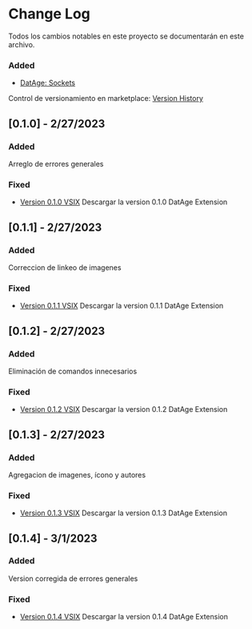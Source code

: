 # Change Log
Todos los cambios notables en este proyecto se documentarán en este archivo.
 
### Added

- [DatAge: Sockets](https://datage-production.up.railway.app/)

Control de versionamiento en marketplace: [Version History](https://marketplace.visualstudio.com/items?itemName=MarioNeta.datage--sockets&ssr=false#version-history)
 
## [0.1.0] - 2/27/2023
 
### Added

Arreglo de errores generales
 
### Fixed
 
- [Version 0.1.0 VSIX](https://marketplace.visualstudio.com/_apis/public/gallery/publishers/MarioNeta/vsextensions/datage--sockets/0.1.0/vspackage)
  Descargar la version 0.1.0 DatAge Extension
 
## [0.1.1] - 2/27/2023
 
### Added

Correccion de linkeo de imagenes
 
### Fixed
 
- [Version 0.1.1 VSIX](https://marketplace.visualstudio.com/_apis/public/gallery/publishers/MarioNeta/vsextensions/datage--sockets/0.1.1/vspackage)
  Descargar la version 0.1.1 DatAge Extension

## [0.1.2] - 2/27/2023
 
### Added

Eliminación de comandos innecesarios
 
### Fixed
 
- [Version 0.1.2 VSIX](https://marketplace.visualstudio.com/_apis/public/gallery/publishers/MarioNeta/vsextensions/datage--sockets/0.1.2/vspackage)
  Descargar la version 0.1.2 DatAge Extension

## [0.1.3] - 2/27/2023
 
### Added

Agregacion de imagenes, ícono y autores
 
### Fixed
 
- [Version 0.1.3 VSIX](https://marketplace.visualstudio.com/_apis/public/gallery/publishers/MarioNeta/vsextensions/datage--sockets/0.1.3/vspackage)
  Descargar la version 0.1.3 DatAge Extension

## [0.1.4] - 	3/1/2023
 
### Added

Version corregida de errores generales
 
### Fixed
 
- [Version 0.1.4 VSIX](https://marketplace.visualstudio.com/_apis/public/gallery/publishers/MarioNeta/vsextensions/datage--sockets/0.1.4/vspackage)
  Descargar la version 0.1.4 DatAge Extension
